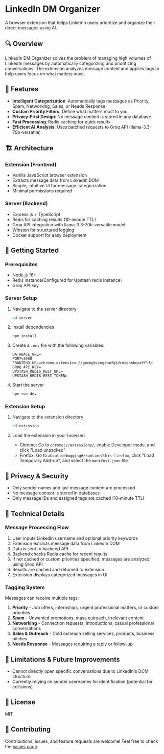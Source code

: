 # LinkedIn DM Organizer

A browser extension that helps LinkedIn users prioritize and organize their direct messages using AI.

## 🔍 Overview

LinkedIn DM Organizer solves the problem of managing high volumes of LinkedIn messages by automatically categorizing and prioritizing conversations. The extension analyzes message content and applies tags to help users focus on what matters most.

## 🌟 Features

- **Intelligent Categorization**: Automatically tags messages as Priority, Spam, Networking, Sales, or Needs Response
- **Custom Priority Filters**: Define what matters most to you
- **Privacy-First Design**: No message content is stored in any database
- **Fast Processing**: Redis caching for quick results
- **Efficient AI Analysis**: Uses batched requests to Groq API (llama-3.3-70b-versatile)

## 🏗️ Architecture

### Extension (Frontend)
- Vanilla JavaScript browser extension
- Extracts message data from LinkedIn DOM
- Simple, intuitive UI for message categorization
- Minimal permissions required

### Server (Backend)
- Express.js + TypeScript
- Redis for caching results (10-minute TTL)
- Groq API integration with llama-3.3-70b-versatile model
- Winston for structured logging
- Docker support for easy deployment

## 🚀 Getting Started

### Prerequisites
- Node.js 16+
- Redis instance(Configured for Upstash redis instance)
- Groq API key

### Server Setup
1. Navigate to the server directory
   ```bash
   cd server
   ```

2. Install dependencies
   ```bash
   npm install
   ```

3. Create a `.env` file with the following variables:
   ```
   DATABASE_URL=
   PORT=3000
   FRONTEND_URL=chrome-extension://gecmgbcingenofgkdcmceooknpefflfd
   GROQ_API_KEY=
   UPSTASH_REDIS_REST_URL=
   UPSTASH_REDIS_REST_TOKEN=

   ```

4. Start the server
   ```bash
   npm run dev
   ```

### Extension Setup
1. Navigate to the extension directory
   ```bash
   cd extension
   ```

2. Load the extension in your browser:
   - Chrome: Go to `chrome://extensions/`, enable Developer mode, and click "Load unpacked"
   - Firefox: Go to `about:debugging#/runtime/this-firefox`, click "Load Temporary Add-on", and select the `manifest.json` file

## 🔐 Privacy & Security

- Only sender names and last message content are processed
- No message content is stored in databases
- Only message IDs and assigned tags are cached (10-minute TTL)

## 🧰 Technical Details

### Message Processing Flow
1. User inputs LinkedIn username and optional priority keywords
2. Extension extracts message data from LinkedIn DOM
3. Data is sent to backend API
4. Backend checks Redis cache for recent results
5. If not cached or custom priorities specified, messages are analyzed using Groq API
6. Results are cached and returned to extension
7. Extension displays categorized messages in UI

### Tagging System
Messages can receive multiple tags:
1. **Priority** - Job offers, internships, urgent professional matters, or custom priorities
2. **Spam** - Unwanted promotions, mass outreach, irrelevant content
3. **Networking** - Connection requests, introductions, casual professional conversations
4. **Sales & Outreach** - Cold outreach selling services, products, business pitches
5. **Needs Response** - Messages requiring a reply or follow-up

## 🚧 Limitations & Future Improvements

- Cannot directly open specific conversations due to LinkedIn's DOM structure
- Currently relying on sender usernames for identification (potential for collisions)

## 📄 License

MIT

## 🤝 Contributing

Contributions, issues, and feature requests are welcome! Feel free to check the [issues page](https://github.com/Anuj-Gill/dm-organizer/issues).